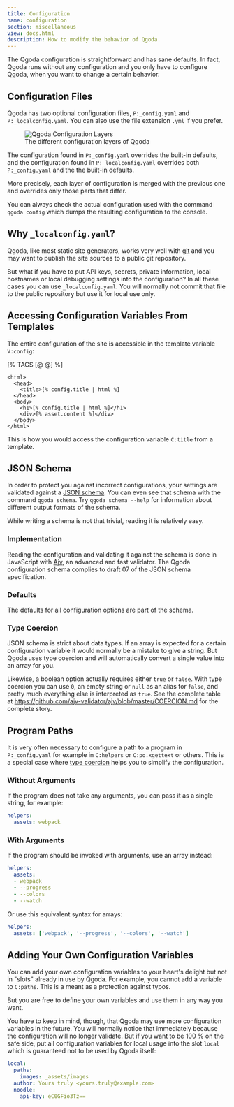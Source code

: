 ```yaml
---
title: Configuration
name: configuration
section: miscellaneous
view: docs.html
description: How to modify the behavior of Qgoda.
---
```

The Qgoda configuration is straightforward and has sane defaults. In fact,
Qgoda runs without any configuration and you only have to configure Qgoda,
when you want to change a certain behavior.

## Configuration Files

Qgoda has two optional configuration files, `P:_config.yaml` and
`P:_localconfig.yaml`. You can also use the file extension `.yml` if you
prefer.

<figure>
  <img src="/images/configuration/configuration-layers.svg"
       alt="Qgoda Configuration Layers">
  <figcaption class="figure-caption text-xs-center">
    The different configuration layers of Qgoda
  </figcaption>
</figure>

The configuration found in `P:_config.yaml` overrides the built-in defaults,
and the configuration found in `P:_localconfig.yaml` overrides both
`P:_config.yaml` and the the built-in defaults.

More precisely, each layer of configuration is merged with the previous one
and overrides only those parts that differ.

You can always check the actual configuration used with the command
`qgoda config` which dumps the resulting configuration to the console.

## Why `_localconfig.yaml`?

Qgoda, like most static site generators, works very well with
[git](https://git-scm.com/) and you may want to publish the site sources
to a public git repository.

But what if you have to put API keys, secrets, private information, local
hostnames or local debugging settings into the configuration? In all these
cases you can use `_localconfig.yaml`. You will normally not commit that
file to the public repository but use it for local use only.

## Accessing Configuration Variables From Templates

The entire configuration of the site is accessible in the template variable
`V:config`:

<!--qgoda-no-xgettext-->
[% TAGS [@ @] %]
```tt2;line-numbers
<html>
  <head>
    <title>[% config.title | html %]
  </head>
  <body>
    <h1>[% config.title | html %]</h1>
    <div>[% asset.content %]</div>
  </body>
</html>
```
<!--/qgoda-no-xgettext-->

This is how you would access the configuration variable `C:title` from a
template.

## JSON Schema

In order to protect you against incorrect configurations, your settings are
validated against a [JSON schema](https://json-schema.org/). You can even
see that schema with the command `qgoda schema`.  Try `qgoda schema --help`
for information about different output formats of the schema.

While writing a schema is not that trivial, reading it is relatively easy.

### Implementation

Reading the configuration and validating it against the schema is done in
JavaScript with [Ajv](https://ajv.js.org/), an advanced and fast validator.
The Qgoda configuration schema complies to draft 07 of the JSON schema
specification.

### Defaults

The defaults for all configuration options are part of the schema.

### Type Coercion

JSON schema is strict about data types. If an array is expected for a certain
configuration variable it would normally be a mistake to give a string.  But
Qgoda uses type coercion and will automatically convert a single value into
an array for you.

Likewise, a boolean option actually requires either `true` or `false`. With
type coercion you can use `0`, an empty string or `null` as an alias for
`false`, and pretty much everything else is interpreted as `true`. See the
complete table at https://github.com/ajv-validator/ajv/blob/master/COERCION.md
for the complete story.

## Program Paths

It is very often necessary to configure a path to a program in `P:_config.yaml`
for example in `C:helpers` or `C:po.xgettext` or others. This is a special
case where [type coercion](#type-coercion) helps you to simplify the
configuration.

### Without Arguments

If the program does not take any arguments, you can pass it as a single
string, for example:

<!--qgoda-no-xgettext-->
```yaml
helpers:
  assets: webpack
```
<!--/qgoda-no-xgettext-->

### With Arguments

If the program should be invoked with arguments, use an array instead:

<!--qgoda-no-xgettext-->
```yaml
helpers:
  assets:
  - webpack
  - --progress
  - --colors
  - --watch
```
<!--/qgoda-no-xgettext-->

Or use this equivalent syntax for arrays:

<!--qgoda-no-xgettext-->
```yaml
helpers:
  assets: ['webpack', '--progress', '--colors', '--watch']
```
<!--/qgoda-no-xgettext-->

## Adding Your Own Configuration Variables

You can add your own configuration variables to your heart's delight but
not in "slots" already in use by Qgoda. For example, you cannot add a
variable to `C:paths`. This is a meant as a protection against typos.

But you are free to define your own variables and use them in any way
you want.

You have to keep in mind, though, that Qgoda may use more configuration
variables in the future. You will normally notice that immediately because
the configuration will no longer validate. But if you want to be 100 %
on the safe side, put all configuration variables for local usage into
the slot `local` which is guaranteed not to be used by Qgoda itself:

<!--qgoda-no-xgettext-->
```yaml
local:
  paths:
    images: _assets/images
  author: Yours truly <yours.truly@example.com>
  noodle:
    api-key: eC0GFio3Tz==
```
<!--/qgoda-no-xgettext-->
